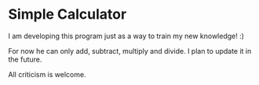 # Simple Calculator
 
I am developing this program just as a way to train my new knowledge! :)

For now he can only add, subtract, multiply and divide. I plan to update it in the future.

All criticism is welcome.

